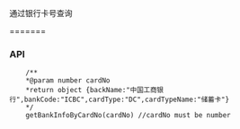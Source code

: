 通过银行卡号查询

=======

###  API
		/**
		*@param number cardNo
		*return object {backName:"中国工商银行",bankCode:"ICBC",cardType:"DC",cardTypeName:"储蓄卡"}
		*/
		getBankInfoByCardNo(cardNo) //cardNo must be number

